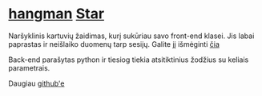 # [hangman](https://github.com/OzymandiasTheGreat/hangman) <a class="github-button" href="https://github.com/OzymandiasTheGreat/hangman" data-icon="octicon-star" data-size="large" data-show-count="true" aria-label="Star OzymandiasTheGreat/hangman on GitHub">Star</a>

<div class="gallery"></div>

Naršyklinis kartuvių žaidimas, kurį sukūriau savo front-end klasei.
Jis labai paprastas ir neišlaiko duomenų tarp sesijų.
Galite jį išmėginti [čia](/hangman/)

Back-end parašytas python ir tiesiog tiekia atsitiktinius žodžius su keliais parametrais.


<div class="more">

Daugiau [github'e](https://github.com/OzymandiasTheGreat/hangman)

</div>
